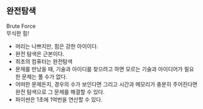 ## 완전탐색
Brute Force  
무식한 힘!  

- 머리는 나쁘지만, 힘은 강한 아이이다.
- 완전 탐색은 근본이다.
- 최초의 컴퓨터는 완전탐색
- 문제를 만났을 때, 기술과 아이디를 찾으려고 하면 모르는 기술과 아이디어가 필요한 문제는 풀 수가 없다.
- 어떠한 문제든지, 경우의 수가 보인다면 그리고 시간과 메모리가 충분히 주어진다면 완전 탐색으로 그 문제를 해결할 수 있다.
- 파이썬은 1초에 1억번을 연산할 수 있다.
